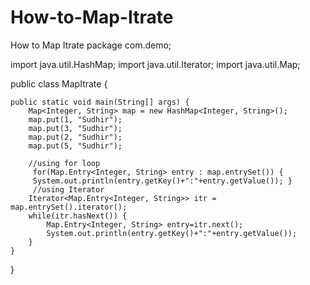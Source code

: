 # How-to-Map-Itrate
How to Map Itrate
package com.demo;

import java.util.HashMap;
import java.util.Iterator;
import java.util.Map;

public class MapItrate {

	public static void main(String[] args) {
		Map<Integer, String> map = new HashMap<Integer, String>();
		map.put(1, "Sudhir");
		map.put(3, "Sudhir");
		map.put(2, "Sudhir");
		map.put(5, "Sudhir");

		//using for loop
		 for(Map.Entry<Integer, String> entry : map.entrySet()) {
		 System.out.println(entry.getKey()+":"+entry.getValue()); }
		 //using Iterator
		Iterator<Map.Entry<Integer, String>> itr = map.entrySet().iterator();
		while(itr.hasNext()) {
			Map.Entry<Integer, String> entry=itr.next();
			System.out.println(entry.getKey()+":"+entry.getValue());
		}
	}

}

